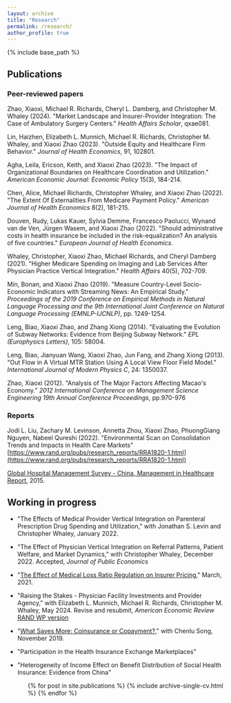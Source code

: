 ```yaml
---
layout: archive
title: "Research"
permalink: /research/
author_profile: true
---
```


{% include base_path %}

## Publications
### Peer-reviewed papers
Zhao, Xiaoxi, Michael R. Richards, Cheryl L. Damberg, and Christopher M. Whaley (2024). "Market Landscape and Insurer-Provider Integration: The Case of Ambulatory Surgery Centers." *Health Affairs Scholar*, qxae081.

Lin, Haizhen, Elizabeth L. Munnich, Michael R. Richards, Christopher M. Whaley, and Xiaoxi Zhao (2023). "Outside Equity and Healthcare Firm Behavior." *Journal of Health Economics*, 91, 102801.

Agha, Leila, Ericson, Keith, and Xiaoxi Zhao (2023). "The Impact of Organizational Boundaries on Healthcare Coordination and Utilization."
*American Economic Journal: Economic Policy* 15(3), 184-214.

Chen, Alice, Michael Richards, Christopher Whaley, and Xiaoxi Zhao (2022). "The Extent Of Externalities From Medicare Payment Policy." *American Journal of Health Economics* 8(2), 181-215.

Douven, Rudy, Lukas Kauer, Sylvia Demme, Francesco Paolucci, Wynand van de Ven, Jürgen Wasem, and Xiaoxi Zhao (2022). "Should administrative costs in health insurance be included in the risk-equalization? An analysis of five countries." *European Journal of Health Economics*.

Whaley, Christopher, Xiaoxi Zhao, Michael Richards, and Cheryl Damberg (2021). "Higher Medicare Spending on Imaging and Lab Services After Physician Practice Vertical Integration."  *Health Affairs* 40(5), 702-709.

Min, Bonan, and Xiaoxi Zhao (2019). "Measure Country-Level Socio-Economic Indicators with Streaming News: An Empirical Study." *Proceedings of the 2019 Conference on Empirical Methods in Natural Language Processing and the 9th International Joint Conference on Natural Language Processing (EMNLP-IJCNLP)*, pp. 1249-1254.

Leng, Biao, Xiaoxi Zhao, and Zhang Xiong (2014). "Evaluating the Evolution of Subway Networks: Evidence from Beijing Subway Network." *EPL (Europhysics Letters)*, 105: 58004.

Leng, Biao, Jianyuan Wang, Xiaoxi Zhao, Jun Fang, and Zhang Xiong (2013). "Out Flow in A Virtual MTR Station Using A Local View Floor Field Model." *International Journal of Modern Physics C*, 24: 1350037.

Zhao, Xiaoxi (2012). "Analysis of The Major Factors Affecting Macao's Economy." *2012 International Conference on Management Science Engineering 19th Annual Conference Proceedings*, pp.970-976 

### Reports
Jodi L. Liu, Zachary M. Levinson, Annetta Zhou, Xiaoxi Zhao, PhuongGiang Nguyen, Nabeel Qureshi (2022). "Environmental Scan on Consolidation Trends and Impacts in Health Care Markets" [https://www.rand.org/pubs/research_reports/RRA1820-1.html](https://www.rand.org/pubs/research_reports/RRA1820-1.html)

[Global Hospital Management Survey - China, Management in Healthcare Report](https://www.hbs.edu/faculty/conferences/2014-world-management-survey/Documents/GlobalHospital_Management_Survey_Horak.pdf), 2015.

## Working in progress
* "The Effects of Medical Provider Vertical Integration on Parenteral Prescription Drug Spending and Utilization," with Jonathan S. Levin and Christopher Whaley, January 2022.

* "The Effect of Physician Vertical Integration on Referral Patterns, Patient Welfare, and Market Dynamics," with Christopher Whaley, December 2022. Accepted, *Journal of Public Economics*
 
* "[The Effect of Medical Loss Ratio Regulation on Insurer Pricing](https://xiaoxizhao.github.io/files/JMP_XiaoxiZhao.pdf)," March, 2021. 

* "Raising the Stakes - Physician Facility Investments and Provider Agency," with Elizabeth L. Munnich, Michael R. Richards, Christopher M. Whaley, May 2024. Revise and resubmit, *American Economic Review* [RAND WP version](https://www.rand.org/pubs/working_papers/WRA621-4-v2.html)

* "[What Saves More: Coinsurance or Copayment?](https://drive.google.com/file/d/1VIUUZ4iqUtm8VmoAACkQi6k3vHw7C-EA/view)," with Chenlu Song, November 2019.

* "Participation in the Health Insurance Exchange Marketplaces"

* "Heterogeneity of Income Effect on Benefit Distribution of Social Health Insurance: Evidence from China"


  <ul>{% for post in site.publications %}
    {% include archive-single-cv.html %}
  {% endfor %}</ul>
   
